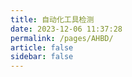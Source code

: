 ```yaml
---
title: 自动化工具检测
date: 2023-12-06 11:37:28
permalink: /pages/AHBD/
article: false
sidebar: false
---
```


<AHBD />

<!-- <script src='https://lib.baomitu.com/modernizr/latest/modernizr.min.js'></script>
<script src='https://static.spiderapi.cn/spiderdoc/js/detection.0.0.2.js'></script> -->
